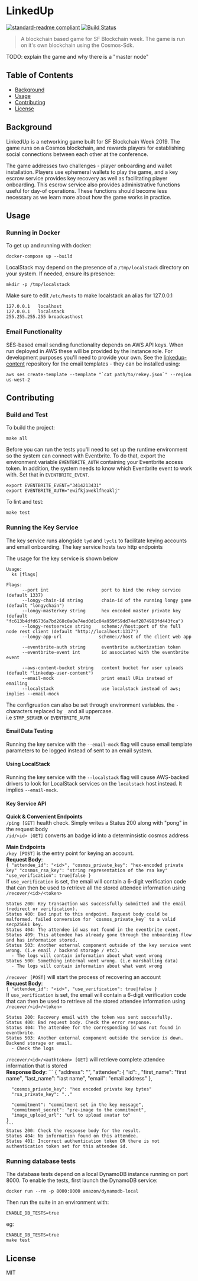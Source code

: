 # LinkedUp
[![standard-readme compliant](https://img.shields.io/badge/readme%20style-standard-green.svg)](https://github.com/RichardLitt/standard-readme)
[![Build Status](https://travis-ci.com/eco/longy.svg?token=QuNAGfYo3kcpqd58kfZs&branch=master)](https://travis-ci.com/eco/longy)
> A blockchain based game for SF Blockchain week. The game is run on it's own blockchain using the Cosmos-Sdk.

TODO: explain the game and why there is a "master node"

## Table of Contents
 - [Background](#background)
 - [Usage](#usage)
 - [Contributing](#contributing)
 - [License](#license)

## Background
LinkedUp is a networking game built for SF Blockchain Week 2019. The game runs
on a Cosmos blockchain, and rewards players for establishing social connections
between each other at the conference.

The game addresses two challenges - player onboarding and wallet installation.
Players use ephemeral wallets to play the game, and a key escrow service
provides key recovery as well as facilitating player onboarding. This escrow
service also provides administrative functions useful for day-of operations.
These functions should become less necessary as we learn more about how the
game works in practice.

## Usage
### Running in Docker
To get up and running with docker:
```
docker-compose up --build
```

LocalStack may depend on the presence of a `/tmp/localstack` directory on your
system. If needed, ensure its presence:
```
mkdir -p /tmp/localstack
```

Make sure to edit `/etc/hosts` to make localstack an alias for 127.0.0.1
```
127.0.0.1	localhost
127.0.0.1	localstack
255.255.255.255	broadcasthost
```
### Email Functionality
SES-based email sending functionality depends on AWS API keys. When run deployed
in AWS these will be provided by the instance role. For development purposes
you'll need to provide your own. See the
[linkedup-content](https://github.com/eco/linkedup-content) repository for the
email templates - they can be installed using:
```
aws ses create-template --template "`cat path/to/rekey.json`" --region us-west-2
```

## Contributing
### Build and Test
To build the project:
```
make all
```

Before you can run the tests you'll need to set up the runtime environment so
the system can connect with Eventbrite. To do that, export the environment
variable `EVENTBRITE_AUTH` containing your Eventbrite access token. In addition,
the system needs to know which Eventbrite event to work with. Set that in
`EVENTBRITE_EVENT`.

```
export EVENTBRITE_EVENT="3414213431"
export EVENTBRITE_AUTH="ewifkjaweklfheaklj"
```

To lint and test:
```
make test
```

### Running the Key Service
The key service runs alongside `lyd` and `lycli` to facilitate keying accounts and email onboarding. The key service hosts
two http endpoints

The usage for the key service is shown below
```
Usage:
  ks [flags]

Flags:
      --port int                    port to bind the rekey service (default 1337)
      --longy-chain-id string       chain-id of the running longy game (default "longychain")
      --longy-masterkey string      hex encoded master private key (default "fc613b4dfd6736a7bd268c8a0e74ed0d1c04a959f59dd74ef2874983fd443fca")
      --longy-restservice string    scheme://host:port of the full node rest client (default "http://localhost:1317")
	  --longy-app-url              scheme://host of the client web app

      --eventbrite-auth string      eventbrite authorization token
      --eventbrite-event int        id associated with the eventbrite event

      --aws-content-bucket string   content bucket for user uploads (default "linkedup-user-content")
      --email-mock                  print email URLs instead of emailing
      --localstack                  use localstack instead of aws; implies --email-mock
```

The configruation can also be set through environment variables. the `-` characters replaced by `_` and all uppercase.  
   i.e `STMP_SERVER` or `EVENTBRITE_AUTH`

#### Email Data Testing
Running the key service with the `--email-mock` flag will cause email template
parameters to be logged instead of sent to an email system.

#### Using LocalStack
Running the key service with the `--localstack` flag will cause AWS-backed
drivers to look for LocalStack services on the `localstack` host instead. It
implies `--email-mock`.

#### Key Service API
**Quick & Convenient Endpoints**  
`/ping [GET]` health check. Simply writes a Status 200 along with "pong" in the request body  
`/id/<id> [GET]` converts an badge id into a determinsistic cosmos address  

**Main Endpoints**  
`/key [POST]` is the entry point for keying an account.  
    **Request Body**:  
    ```
    {
      "attendee_id": "<id>",
      "cosmos_private_key": "hex-encoded private key"
      "cosmos_rsa_key": "string representation of the rsa key"
      "use_verification": true|false
    }
    ```  
    If `use_verification` is set, the email will contain a 6-digit verification code that can then be used to retrieve all the stored
    attendee information using `/recover/<id>/<token>`  
  
    Status 200: Key transaction was successfully submitted and the email (redirect or verification).  
    Status 400: Bad input to this endpoint. Request body could be malformed. failed conversion for `cosmos_private_key` to a valid secp256k1 key.  
    Status 404: The attendee id was not found in the eventbrite event.  
    Status 409: This attendee has already gone through the onboarding flow and has information stored.  
    Status 503: Another external component outside of the key service went wrong. (i.e email / backend storage / etc).  
      - The logs will contain information about what went wrong  
    Status 500: Something internal went wrong. (i.e marshalling data)  
      - The logs will contain information about what went wrong  

`/recover [POST]` will start the process of recovering an account  
    **Request Body**:  
    ```
    {
      "attendee_id": "<id>",
      "use_verification": true|false
    }
    ```  
    If `use_verification` is set, the email will contain a 6-digit verification code that can then be used to retrieve all the stored
    attendee information using `/recover/<id>/<token>`  
  
    Status 200: Recovery email with the token was sent succesfully.  
    Status 400: Bad request body. Check the error response.  
    Status 404: The attendee for the corresponding id was not found in eventbrite.  
    Status 503: Another external component outside the service is down. Backend storage or email.  
      - Check the logs  

`/recover/<id>/<authtoken> [GET]` will retrieve complete attendee information that is stored  
    **Response Body**:
    ```
    {
      "address": "<account adddress>",
      "attendee": {
          "id": <badgeID>,
          "first_name": "first name",
          "last_name": "last name",
          "email": "email address"
      },
  
      "cosmos_private_key": "hex encoded private key bytes"
      "rsa_private_key": ".."
  
      "commitment": "commitment set in the key message",
      "commitment_secret": "pre-image to the commitment",
      "image_upload_url": "url to upload avatar to"
    }
    ```  
    Status 200: Check the response body for the result.  
    Status 404: No information found on this attendee.  
    Status 401: Incorrect authentication token OR there is not authentication token set for this attendee id.  

### Running database tests
The database tests depend on a local DynamoDB instance running on port 8000.
To enable the tests, first launch the DynamoDB service:
```
docker run --rm -p 8000:8000 amazon/dynamodb-local
```

Then run the suite in an environment with:
```
ENABLE_DB_TESTS=true
```
eg:
```
ENABLE_DB_TESTS=true
make test
```

## License
MIT
